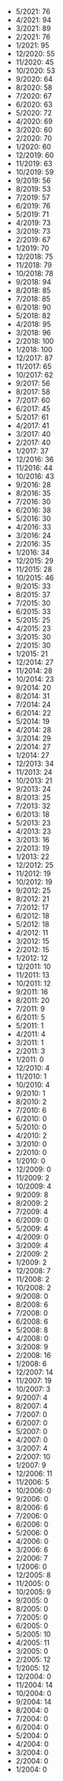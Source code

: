 *  5/2021: 76
*  4/2021: 94
*  3/2021: 89
*  2/2021: 76
*  1/2021: 95
*  12/2020: 55
*  11/2020: 45
*  10/2020: 53
*  9/2020: 64
*  8/2020: 58
*  7/2020: 67
*  6/2020: 63
*  5/2020: 72
*  4/2020: 69
*  3/2020: 60
*  2/2020: 70
*  1/2020: 60
*  12/2019: 60
*  11/2019: 63
*  10/2019: 59
*  9/2019: 56
*  8/2019: 53
*  7/2019: 57
*  6/2019: 76
*  5/2019: 71
*  4/2019: 73
*  3/2019: 73
*  2/2019: 67
*  1/2019: 70
*  12/2018: 75
*  11/2018: 79
*  10/2018: 78
*  9/2018: 94
*  8/2018: 85
*  7/2018: 85
*  6/2018: 90
*  5/2018: 82
*  4/2018: 95
*  3/2018: 96
*  2/2018: 100
*  1/2018: 100
*  12/2017: 87
*  11/2017: 65
*  10/2017: 62
*  9/2017: 56
*  8/2017: 58
*  7/2017: 60
*  6/2017: 45
*  5/2017: 61
*  4/2017: 41
*  3/2017: 40
*  2/2017: 40
*  1/2017: 37
*  12/2016: 36
*  11/2016: 44
*  10/2016: 43
*  9/2016: 28
*  8/2016: 35
*  7/2016: 30
*  6/2016: 38
*  5/2016: 30
*  4/2016: 33
*  3/2016: 24
*  2/2016: 35
*  1/2016: 34
*  12/2015: 29
*  11/2015: 28
*  10/2015: 46
*  9/2015: 33
*  8/2015: 37
*  7/2015: 30
*  6/2015: 33
*  5/2015: 25
*  4/2015: 23
*  3/2015: 30
*  2/2015: 30
*  1/2015: 21
*  12/2014: 27
*  11/2014: 28
*  10/2014: 23
*  9/2014: 20
*  8/2014: 31
*  7/2014: 24
*  6/2014: 22
*  5/2014: 19
*  4/2014: 28
*  3/2014: 29
*  2/2014: 27
*  1/2014: 27
*  12/2013: 34
*  11/2013: 24
*  10/2013: 21
*  9/2013: 24
*  8/2013: 25
*  7/2013: 32
*  6/2013: 18
*  5/2013: 23
*  4/2013: 23
*  3/2013: 16
*  2/2013: 19
*  1/2013: 22
*  12/2012: 25
*  11/2012: 19
*  10/2012: 19
*  9/2012: 25
*  8/2012: 21
*  7/2012: 17
*  6/2012: 18
*  5/2012: 18
*  4/2012: 11
*  3/2012: 15
*  2/2012: 15
*  1/2012: 12
*  12/2011: 10
*  11/2011: 13
*  10/2011: 12
*  9/2011: 16
*  8/2011: 20
*  7/2011: 9
*  6/2011: 5
*  5/2011: 1
*  4/2011: 4
*  3/2011: 1
*  2/2011: 3
*  1/2011: 0
*  12/2010: 4
*  11/2010: 1
*  10/2010: 4
*  9/2010: 1
*  8/2010: 2
*  7/2010: 6
*  6/2010: 0
*  5/2010: 0
*  4/2010: 2
*  3/2010: 0
*  2/2010: 0
*  1/2010: 0
*  12/2009: 0
*  11/2009: 2
*  10/2009: 4
*  9/2009: 8
*  8/2009: 2
*  7/2009: 4
*  6/2009: 0
*  5/2009: 4
*  4/2009: 0
*  3/2009: 4
*  2/2009: 2
*  1/2009: 2
*  12/2008: 7
*  11/2008: 2
*  10/2008: 2
*  9/2008: 0
*  8/2008: 6
*  7/2008: 0
*  6/2008: 6
*  5/2008: 8
*  4/2008: 0
*  3/2008: 9
*  2/2008: 16
*  1/2008: 6
*  12/2007: 14
*  11/2007: 19
*  10/2007: 3
*  9/2007: 4
*  8/2007: 4
*  7/2007: 0
*  6/2007: 0
*  5/2007: 0
*  4/2007: 0
*  3/2007: 4
*  2/2007: 10
*  1/2007: 9
*  12/2006: 11
*  11/2006: 5
*  10/2006: 0
*  9/2006: 0
*  8/2006: 6
*  7/2006: 0
*  6/2006: 0
*  5/2006: 0
*  4/2006: 0
*  3/2006: 6
*  2/2006: 7
*  1/2006: 0
*  12/2005: 8
*  11/2005: 0
*  10/2005: 9
*  9/2005: 0
*  8/2005: 0
*  7/2005: 0
*  6/2005: 0
*  5/2005: 10
*  4/2005: 11
*  3/2005: 0
*  2/2005: 12
*  1/2005: 12
*  12/2004: 0
*  11/2004: 14
*  10/2004: 0
*  9/2004: 14
*  8/2004: 0
*  7/2004: 0
*  6/2004: 0
*  5/2004: 0
*  4/2004: 0
*  3/2004: 0
*  2/2004: 0
*  1/2004: 0